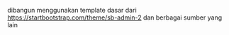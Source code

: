 dibangun menggunakan template dasar dari https://startbootstrap.com/theme/sb-admin-2 dan berbagai sumber yang lain
